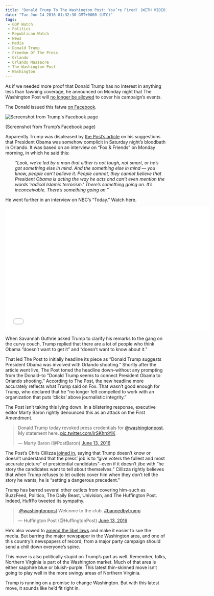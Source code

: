 ```yaml
---
title: "Donald Trump To The Washington Post: You’re Fired! (WITH VIDEO)"
date: "Tue Jun 14 2016 01:32:30 GMT+0000 (UTC)"
tags: 
 - GOP Watch
 - Politics
 - Republican Watch
 - News
 - Media
 - Donald Trump
 - Freedom Of The Press
 - Orlando
 - Orlando Massacre
 - The Washington Post
 - Washington
---
```

<p><!-- Quick Adsense WordPress Plugin: http://quicksense.net/ --></p><p>As if we needed more proof that Donald Trump has no interest in anything less than fawning coverage, he announced on Monday night that The Washington Post will <a href="http://money.cnn.com/2016/06/13/media/donald-trump-washington-post-credentials/" onclick="__gaTracker(&apos;send&apos;, &apos;event&apos;, &apos;outbound-article&apos;, &apos;http://money.cnn.com/2016/06/13/media/donald-trump-washington-post-credentials/&apos;, &apos;no longer be allowed&apos;);">no longer be allowed</a> to cover his campaign&#x2019;s events.</p><p>The Donald issued this fatwa <a href="https://www.facebook.com/DonaldTrump/posts/10157164117925725" onclick="__gaTracker(&apos;send&apos;, &apos;event&apos;, &apos;outbound-article&apos;, &apos;https://www.facebook.com/DonaldTrump/posts/10157164117925725&apos;, &apos;on Facebook&apos;);">on Facebook</a>.</p><div id="attachment_137063" style="width: 610px" class="wp-caption aligncenter"><img class="size-large wp-image-137063" src="//i0.wp.com/cdn.liberalamerica.org/wp-content/uploads/2016/06/Trump-fires-Washington-Post-600x338.png?resize=600%2C338" alt="Screenshot from Trump&apos;s Facebook page" srcset="//cdn.liberalamerica.org/wp-content/uploads/2016/06/Trump-fires-Washington-Post.png 600w, //cdn.liberalamerica.org/wp-content/uploads/2016/06/Trump-fires-Washington-Post.png 64w, //cdn.liberalamerica.org/wp-content/uploads/2016/06/Trump-fires-Washington-Post.png 350w, //cdn.liberalamerica.org/wp-content/uploads/2016/06/Trump-fires-Washington-Post.png 768w, //cdn.liberalamerica.org/wp-content/uploads/2016/06/Trump-fires-Washington-Post.png 795w, //cdn.liberalamerica.org/wp-content/uploads/2016/06/Trump-fires-Washington-Post.png 1168w" sizes="(max-width: 600px) 100vw, 600px" data-recalc-dims="1">
<p class="wp-caption-text">(Screenshot from Trump&#x2019;s Facebook page)</p>
</div><p>Apparently Trump was displeased by <a href="https://www.washingtonpost.com/news/post-politics/wp/2016/06/13/donald-trump-suggests-president-obama-was-involved-with-orlando-shooting/" onclick="__gaTracker(&apos;send&apos;, &apos;event&apos;, &apos;outbound-article&apos;, &apos;https://www.washingtonpost.com/news/post-politics/wp/2016/06/13/donald-trump-suggests-president-obama-was-involved-with-orlando-shooting/&apos;, &apos;the Post\&apos;s article&apos;);">the Post&#x2019;s article</a> on his suggestions that President Obama was somehow complicit in Saturday night&#x2019;s bloodbath in Orlando. It was based on an interview on &#x201C;Fox &amp; Friends&#x201D; on Monday morning, in which he said this:</p><p style="padding-left: 30px"><em>&#x201C;Look, we&#x2019;re led by a man that either is not tough, not smart, or he&#x2019;s got something else in mind. And the something else in mind &#x2014; you know, people can&#x2019;t believe it. People cannot, they cannot believe that President Obama is acting the way he acts and can&#x2019;t even mention the words &#x2018;radical Islamic terrorism.&#x2019; There&#x2019;s something going on. It&#x2019;s inconceivable. There&#x2019;s something going on.&#x201D;</em></p><p>He went further in an interview on NBC&#x2019;s &#x201C;Today.&#x201D; Watch here.</p><p><span class="embed-youtube" style="text-align:center; display: block;"><iframe class="youtube-player" type="text/html" width="640" height="390" src="//www.youtube.com/embed/oxf5n7NuIAc?version=3&amp;rel=1&amp;fs=1&amp;autohide=2&amp;showsearch=0&amp;showinfo=1&amp;iv_load_policy=1&amp;wmode=transparent" allowfullscreen="true" style="border:0;"></iframe></span></p><p>When Savannah Guthrie asked Trump to clarify his remarks to the gang on the curvy couch, Trump replied that there are a lot of people who think Obama &#x201C;doesn&#x2019;t want to get it&#x201D; and &#x201C;doesn&#x2019;t want to know about it.&#x201D;</p><p>That led The Post to initially headline its piece as &#x201C;Donald Trump suggests President Obama was involved with Orlando shooting.&#x201D; Shortly after the article went live, The Post&#xA0;toned the headline down&#x2013;without any prompting from the Donald&#x2013;to &#x201C;Donald Trump seems to connect President Obama to Orlando shooting.&#x201D; According to The Post, the new headline more accurately reflects what Trump said on Fox.&#xA0;That wasn&#x2019;t good enough for Trump, who declared that he &#x201C;no longer felt compelled to work with an organization that puts &#x2018;clicks&#x2019; above journalistic integrity.&#x201D;</p><p>The Post isn&#x2019;t taking this lying down. In a blistering response, executive editor Marty Baron rightly denounced this as an attack on the&#xA0;First Amendment.</p><blockquote class="twitter-tweet" data-width="500"><p lang="en" dir="ltr">Donald Trump today revoked press credentials for <a href="https://twitter.com/washingtonpost" onclick="__gaTracker(&apos;send&apos;, &apos;event&apos;, &apos;outbound-article&apos;, &apos;https://twitter.com/washingtonpost&apos;, &apos;@washingtonpost&apos;);">@washingtonpost</a>. My statement here. <a href="https://t.co/irSKhrpYiK" onclick="__gaTracker(&apos;send&apos;, &apos;event&apos;, &apos;outbound-article&apos;, &apos;https://t.co/irSKhrpYiK&apos;, &apos;pic.twitter.com/irSKhrpYiK&apos;);">pic.twitter.com/irSKhrpYiK</a></p>
<p>&#x2014; Marty Baron (@PostBaron) <a href="https://twitter.com/PostBaron/status/742471759685881856" onclick="__gaTracker(&apos;send&apos;, &apos;event&apos;, &apos;outbound-article&apos;, &apos;https://twitter.com/PostBaron/status/742471759685881856&apos;, &apos;June 13, 2016&apos;);">June 13, 2016</a></p></blockquote><p><script async src="//platform.twitter.com/widgets.js" charset="utf-8"></script></p><p>The Post&#x2019;s Chris Cillizza <a href="https://www.washingtonpost.com/news/the-fix/wp/2016/06/13/donald-trump-just-banned-the-washington-post-from-covering-him-that-should-bother-everyone/" onclick="__gaTracker(&apos;send&apos;, &apos;event&apos;, &apos;outbound-article&apos;, &apos;https://www.washingtonpost.com/news/the-fix/wp/2016/06/13/donald-trump-just-banned-the-washington-post-from-covering-him-that-should-bother-everyone/&apos;, &apos;joined in&apos;);">joined in</a>, saying that Trump doesn&#x2019;t know or doesn&#x2019;t understand that the press&#x2019; job is to &#x201C;give voters the fullest and most accurate picture&#x201D; of presidential candidates&#x201D;&#x2013;even if it doesn&#x2019;t jibe with &#x201C;he story the candidates want to tell about themselves.&#x201D; Cillizza rightly believes that when Trump refuses to let outlets cover him when they don&#x2019;t tell the story he wants, he is &#x201C;setting a dangerous precedent.&#x201D;</p><p>Trump has barred several other outlets from covering him&#x2013;such as BuzzFeed, Politico, The Daily Beast, Univision, and The Huffington Post. Indeed, HuffPo tweeted its sympathy.</p><blockquote class="twitter-tweet" data-width="500"><p lang="en" dir="ltr">.<a href="https://twitter.com/washingtonpost" onclick="__gaTracker(&apos;send&apos;, &apos;event&apos;, &apos;outbound-article&apos;, &apos;https://twitter.com/washingtonpost&apos;, &apos;@washingtonpost&apos;);">@washingtonpost</a> Welcome to the club. <a href="https://twitter.com/hashtag/bannedbytrump?src=hash" onclick="__gaTracker(&apos;send&apos;, &apos;event&apos;, &apos;outbound-article&apos;, &apos;https://twitter.com/hashtag/bannedbytrump?src=hash&apos;, &apos;#bannedbytrump&apos;);">#bannedbytrump</a></p>
<p>&#x2014; Huffington Post (@HuffingtonPost) <a href="https://twitter.com/HuffingtonPost/status/742466003049811968" onclick="__gaTracker(&apos;send&apos;, &apos;event&apos;, &apos;outbound-article&apos;, &apos;https://twitter.com/HuffingtonPost/status/742466003049811968&apos;, &apos;June 13, 2016&apos;);">June 13, 2016</a></p></blockquote><p><script async src="//platform.twitter.com/widgets.js" charset="utf-8"></script></p><p>He&#x2019;s also vowed to <a href="http://www.liberalamerica.org/2016/02/28/donald-trump-wants-open-up-those-libel-laws-gag-critics/">amend the libel laws</a> and make it easier to sue the media. But barring the major newspaper in the Washington area, and one of this country&#x2019;s newspapers of record, from a major party campaign should send a chill down everyone&#x2019;s spine.</p><p><!-- Quick Adsense WordPress Plugin: http://quicksense.net/ --></p><p>This move is also politically stupid on Trump&#x2019;s part as well. Remember, folks, Northern Virginia is part of the Washington market. Much of that area is either sapphire blue or bluish-purple. This latest thin-skinned move isn&#x2019;t going to play well in the more swingy areas of Northern Virginia.</p><p>Trump is running on a promise to change Washington. But with this latest move, it sounds like he&#x2019;d fit right in.</p><div style="font-size:0px;height:0px;line-height:0px;margin:0;padding:0;clear:both"></div>